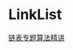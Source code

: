 # LinkList
[链表专题算法精讲](http://study.163.com/course/courseMain.htm?courseId=1005327013&share=2&shareId=400000000448016)
